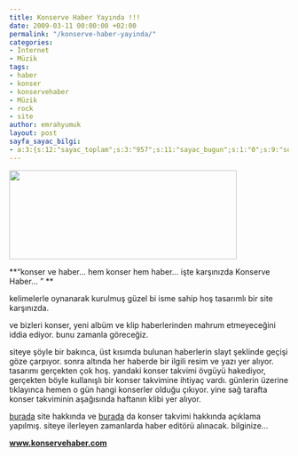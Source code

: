 ```yaml
---
title: Konserve Haber Yayında !!!
date: 2009-03-11 00:00:00 +02:00
permalink: "/konserve-haber-yayinda/"
categories:
- İnternet
- Müzik
tags:
- haber
- konser
- konservehaber
- Müzik
- rock
- site
author: emrahyumuk
layout: post
sayfa_sayac_bilgi:
- a:3:{s:12:"sayac_toplam";s:3:"957";s:11:"sayac_bugun";s:1:"0";s:9:"son_okuma";s:10:"1364873231";}
---
```


<a href="http://www.konservehaber.com" target="_blank"><img class="alignnone" title="Konser ve haber" src="http://img7.imageshack.us/img7/3194/defaultpostimage.gif" alt="" width="410" height="160" /></a>

**&#8220;konser ve haber… hem konser hem haber… işte karşınızda Konserve Haber… &#8221; **

kelimelerle oynanarak kurulmuş güzel bi isme sahip hoş tasarımlı bir site karşınızda.

ve bizleri konser, yeni albüm ve klip haberlerinden mahrum etmeyeceğini iddia ediyor. bunu zamanla göreceğiz.

siteye şöyle bir bakınca, üst kısımda bulunan haberlerin slayt şeklinde geçişi göze çarpıyor. sonra altında her haberde bir ilgili resim ve yazı yer alıyor. tasarımı gerçekten çok hoş. yandaki konser takvimi övgüyü hakediyor, gerçekten böyle kullanışlı bir konser takvimine ihtiyaç vardı. günlerin üzerine tıklayınca hemen o gün hangi konserler olduğu çıkıyor. yine sağ tarafta konser takviminin aşağısında haftanın klibi yer alıyor.

<a href="http://www.konservehaber.com/2009/03/08/ve-karsinizda-konserve-haber/" target="_blank">burada</a> site hakkında ve <a href="http://www.konservehaber.com/2009/03/09/konser-takvimi/" target="_blank">burada</a> da konser takvimi hakkında açıklama yapılmış. siteye ilerleyen zamanlarda haber editörü alınacak. bilginize&#8230;

<a href="http://www.konservehaber.com" target="_blank"><strong>www.konservehaber.com</strong></a>